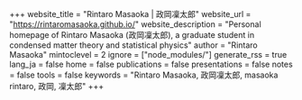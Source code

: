 <!--
Add here global page variables to use throughout your website.
-->
+++
website_title = "Rintaro Masaoka | 政岡凜太郎"
website_url = "https://rintaromasaoka.github.io/"
website_description = "Personal homepage of Rintaro Masaoka (政岡凜太郎), a graduate student in condensed matter theory and statistical physics"
author = "Rintaro Masaoka"
mintoclevel = 2
ignore = ["node_modules/"]
generate_rss = true
lang_ja = false
home = false
publications = false
presentations = false
notes = false
tools = false
keywords = "Rintaro Masaoka, 政岡凜太郎, masaoka rintaro, 政岡, 凜太郎"
+++

<!--
Add here global latex commands to use throughout your pages.
-->
